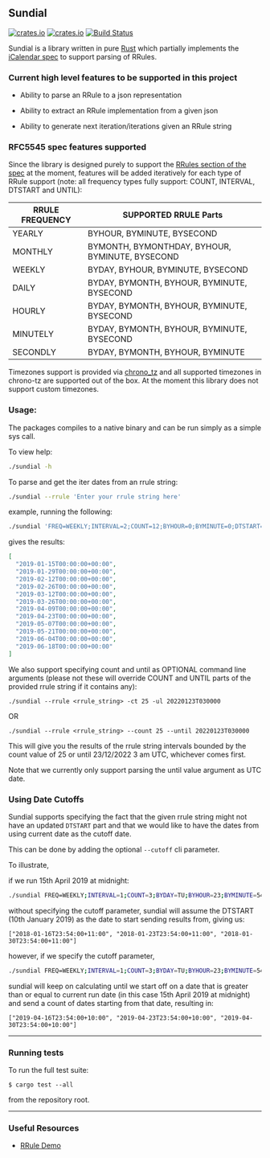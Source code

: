 ## Sundial

[![crates.io](https://img.shields.io/crates/v/sundial.svg)](https://crates.io/crates/sundial)
[![crates.io](https://img.shields.io/crates/d/sundial.svg)](https://crates.io/crates/sundial)
[![Build Status](https://badge.buildkite.com/bff0072dc879a668cac85b99f21dedcd21b1ba88016675f5e9.svg)](https://buildkite.com/ordermentum/sundial)

Sundial is a library written in pure [Rust](https://www.rust-lang.org/) which partially implements the [iCalendar spec](https://tools.ietf.org/html/rfc5545) to support parsing of RRules.

### Current high level features to be supported in this project

- Ability to parse an RRule to a json representation

- Ability to extract an RRule implementation from a given json

- Ability to generate next iteration/iterations given an RRule string

### RFC5545 spec features supported

Since the library is designed purely to support the [RRules section of the spec](https://tools.ietf.org/html/rfc5545#section-3.3.10) at the moment, features will be added iteratively for each type of RRule support (note: all frequency types fully support: COUNT, INTERVAL, DTSTART and UNTIL):

| RRULE FREQUENCY | SUPPORTED RRULE Parts                           |
|-----------------|-------------------------------------------------|
| YEARLY          | BYHOUR, BYMINUTE, BYSECOND                      |
| MONTHLY         | BYMONTH, BYMONTHDAY, BYHOUR, BYMINUTE, BYSECOND |
| WEEKLY          | BYDAY, BYHOUR, BYMINUTE, BYSECOND               |
| DAILY           | BYDAY, BYMONTH, BYHOUR, BYMINUTE, BYSECOND      |
| HOURLY          | BYDAY, BYMONTH, BYHOUR, BYMINUTE, BYSECOND      |
| MINUTELY        | BYDAY, BYMONTH, BYHOUR, BYMINUTE, BYSECOND      |
| SECONDLY        | BYDAY, BYMONTH, BYHOUR, BYMINUTE                |


Timezones support is provided via [chrono_tz](https://github.com/chronotope/chrono-tz) and all supported timezones in chrono-tz are supported out of the box. At the moment this library does not support custom timezones.

### Usage:

The packages compiles to a native binary and can be run simply as a simple sys call.

To view help:
```bash
./sundial -h
```

To parse and get the iter dates from an rrule string:

```bash
./sundial --rrule 'Enter your rrule string here'
```

example, running the following:

```bash
./sundial 'FREQ=WEEKLY;INTERVAL=2;COUNT=12;BYHOUR=0;BYMINUTE=0;DTSTART=20190101T030000'
```

gives the results:

```json
[
  "2019-01-15T00:00:00+00:00",
  "2019-01-29T00:00:00+00:00",
  "2019-02-12T00:00:00+00:00",
  "2019-02-26T00:00:00+00:00",
  "2019-03-12T00:00:00+00:00",
  "2019-03-26T00:00:00+00:00",
  "2019-04-09T00:00:00+00:00",
  "2019-04-23T00:00:00+00:00",
  "2019-05-07T00:00:00+00:00",
  "2019-05-21T00:00:00+00:00",
  "2019-06-04T00:00:00+00:00",
  "2019-06-18T00:00:00+00:00"
]
```

We also support specifying count and until as OPTIONAL command line arguments (please not these will override COUNT and UNTIL parts of the provided rrule string if it contains any):

```bashl
./sundial --rrule <rrule_string> -ct 25 -ul 20220123T030000
```

OR

```bashl
./sundial --rrule <rrule_string> --count 25 --until 20220123T030000
```

This will give you the results of the rrule string intervals bounded by the count value of 25 or until 23/12/2022 3 am UTC, whichever comes first.

Note that we currently only support parsing the until value argument as UTC
date.


### Using Date Cutoffs

Sundial supports specifying the fact that the given rrule string might not have an updated `DTSTART` part and that we would like to have the dates from using current date as the cutoff date.

This can be done by adding the optional `--cutoff` cli parameter.

To illustrate,

if we run 15th April 2019 at midnight: 

```bash
./sundial FREQ=WEEKLY;INTERVAL=1;COUNT=3;BYDAY=TU;BYHOUR=23;BYMINUTE=54;BYSECOND=0;TZID=Australia/Melbourne;DTSTART=20180110T034500
```

without specifying the cutoff parameter, sundial will assume the DTSTART (10th January 2019) as the date to start sending results from, giving us:

```
["2018-01-16T23:54:00+11:00", "2018-01-23T23:54:00+11:00", "2018-01-30T23:54:00+11:00"]
```

however, if we specify the cutoff parameter, 

```bash
./sundial FREQ=WEEKLY;INTERVAL=1;COUNT=3;BYDAY=TU;BYHOUR=23;BYMINUTE=54;BYSECOND=0;TZID=Australia/Melbourne;DTSTART=20180110T034500 --cutoff
```

sundial will keep on calculating until we start off on a date that is greater than or equal to current run date (in this case 15th April 2019 at midnight) and send a count of dates starting from that date, resulting in:

```
["2019-04-16T23:54:00+10:00", "2019-04-23T23:54:00+10:00", "2019-04-30T23:54:00+10:00"]
```

------------------------------------------------------------

### Running tests
To run the full test suite:
```
$ cargo test --all
```

from the repository root.


------------------------------------------------------------
### Useful Resources
- [RRule Demo](https://jakubroztocil.github.io/rrule/)
